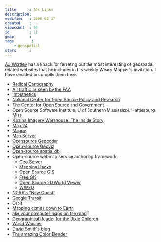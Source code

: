 ```yaml
---
title      : AJs Links
description: 
modified   : 2006-02-17
created    : 
viewcount  : 60
id         : 11
gmap       : 
tags        :
    - geospatial
stars      : 
---
```


[AJ Wortley](http://www.sco.wisc.edu/about/staff/staff.php?id=5) has a knack for ferreting out the most interesting of geospatial related websites that he includes in his weekly Weary Mapper's invitation. I have decided to compile them here.

* [Radical Cartography](http://www.radicalcartography.net/?about)
* [Air traffic as seen by the FAA](http://www.aaronkoblin.com/work/faa/)
* [Infosthetics](http://infosthetics.com)
* [National Center for Open Source Policy and Research](http://www.ncospr.org)
* [The Center for Open Source and Government](http://www.egovos.org/)
* [Open Source Software Institute, U of Southern Mississippi, Hattiesburg, Miss](http://www.oss-institute.org)
* [Katrina Imagery Warehouse: The Inside Story](http://www.directionsmag.com/article.php?article_id=2008)
* [Map 24](http://www.map24.com/map24/)
* [Mappy](http://mappy.com)
* [Map Server](http://mapserver.gis.umn.edu)
* [Opensource Geocoder](http://geocoder.us/demo.cgi)
* [Open-source Geoviz](http://www.openearth.com.au/)
* [Open-source spatial db](http://postgis.refractions.net/)
* Open-source webmap service authoring framework:
   * [Geo Server](http://geoserver.sourceforge.net/)
   * [Mapping Hacks](http://mappinghacks.com/)
   * [Open Source GIS](http://opensourcegis.org/)
   * [Free GIS](http://freegis.org/)
   * [Open Source 2D World Viewer](http://www.allpointsblog.com/archives/778-Open-Source-2D-World-Viewer.html)
   * [WW2D](http://ww2d.csoft.net/)
* [NOAA's "Now Coast"](http://nowcoast.noaa.gov/)
* [Google Transit](http://www.google.com/transit)
* [Orbit](http://www.orbitgis.com/index.php?c=products/prod_free.htm)
* [Mapping comes down to Earth](http://www.pcmag.com/article2/0,1895,1895773,00.asp)
* [ake your computer maps on the road](http://www.fortwayne.com/mld/journalgazette/business/13331687.htm)T
* [Geographical Reader for the Dixie Children](http://docsouth.unc.edu/moore1/moore1.html)
* [World Watcher](http://www.worldwatcher.northwestern.edu/myworld/)
* [David Smith's blog](http://surveying-mapping-gis.blogspot.com/)
* [The amazing Color Blender](http://www.colorblender.com/)


